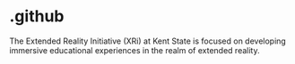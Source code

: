 # .github
The Extended Reality Initiative (XRi) at Kent State is focused on developing immersive educational experiences in the realm of extended reality.
